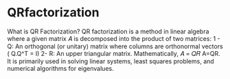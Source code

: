 # QRfactorization
What is QR Factorization?
QR factorization is a method in linear algebra where a given matrix 𝐴 is decomposed into the product of two matrices:
1 - Q: An orthogonal (or unitary) matrix where columns are orthonormal vectors ( Q.Q^T = I)
2- R: An upper triangular matrix.
Mathematically, 
𝐴 = 𝑄𝑅
A=QR. It is primarily used in solving linear systems, least squares problems, and numerical algorithms for eigenvalues.
